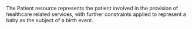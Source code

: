 The Patient resource represents the patient involved in the provision of healthcare related services, with further constraints applied to represent a baby as the subject of a birth event.